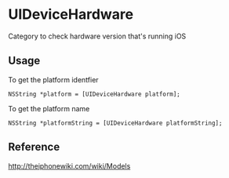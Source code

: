 UIDeviceHardware
================

Category to check hardware version that's running iOS


## Usage

To get the platform identfier
```
NSString *platform = [UIDeviceHardware platform];
```

To get the platform name
```
NSString *platformString = [UIDeviceHardware platformString];
```

## Reference
http://theiphonewiki.com/wiki/Models

